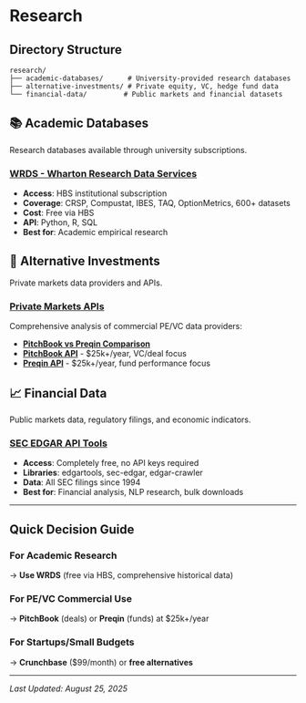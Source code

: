 # Research

## Directory Structure

```
research/
├── academic-databases/      # University-provided research databases
├── alternative-investments/ # Private equity, VC, hedge fund data
└── financial-data/         # Public markets and financial datasets
```

## 📚 Academic Databases
Research databases available through university subscriptions.

### [WRDS - Wharton Research Data Services](WRDS-API-Documentation.md)
- **Access**: HBS institutional subscription
- **Coverage**: CRSP, Compustat, IBES, TAQ, OptionMetrics, 600+ datasets
- **Cost**: Free via HBS
- **API**: Python, R, SQL
- **Best for**: Academic empirical research

## 🏦 Alternative Investments
Private markets data providers and APIs.

### [Private Markets APIs](alternative-investments/private-markets-apis/)
Comprehensive analysis of commercial PE/VC data providers:
- **[PitchBook vs Preqin Comparison](API-Comparison-Summary.md)**
- **[PitchBook API](PitchBook-API-Documentation.md)** - $25k+/year, VC/deal focus
- **[Preqin API](Preqin-API-Documentation.md)** - $25k+/year, fund performance focus

## 📈 Financial Data
Public markets data, regulatory filings, and economic indicators.

### [SEC EDGAR API Tools](SEC-EDGAR-API-Documentation.md)
- **Access**: Completely free, no API keys required
- **Libraries**: edgartools, sec-edgar, edgar-crawler
- **Data**: All SEC filings since 1994
- **Best for**: Financial analysis, NLP research, bulk downloads

---

## Quick Decision Guide

### For Academic Research
→ **Use WRDS** (free via HBS, comprehensive historical data)

### For PE/VC Commercial Use
→ **PitchBook** (deals) or **Preqin** (funds) at $25k+/year

### For Startups/Small Budgets
→ **Crunchbase** ($99/month) or **free alternatives**

---
*Last Updated: August 25, 2025*
